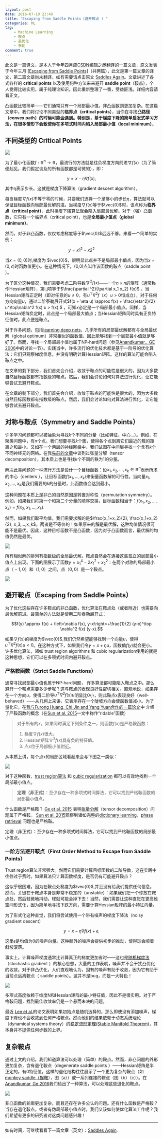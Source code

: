 ```yaml
---
layout: post
date: 2016-07-10 23:48
title: "Escaping from Saddle Points（避开鞍点 ) "
categories: ML
tag:
	- Machine Learning
	- 鞍点
	- 最优化
	- 泰勒
comment: true
---
```


此文是一篇译文，是本人于今年四月应[CSDN](http://www.csdn.net/article/2016-04-07/2826616)编辑之邀翻译的一篇文章，原文发表于今年三月 [[Escaping from Saddle Points]](http://www.offconvex.org/2016/03/22/saddlepoints/)（共两篇），此文是第一篇文章的译文，第二篇文章尚未翻译，如有需要请点击原文 [Saddles Again](http://www.offconvex.org/2016/03/24/saddles-again/)。文章讲述了各式各样的 **critical points** 以及使用何种方法来来避开 **saddle point**（鞍点），个人觉得比较实用，属于纯理论知识，因此重新整理了一番，受益匪浅。详细内容请看正文。

<!-- more -->

凸函数比较简单——它们通常只有一个局部最小值。非凸函数则更加复杂。在这篇文章中，我们将讨论不同类型的**临界点（critical points）**，当你在寻找**凸路径（convex path）**的时候可能会遇到。特别是，**基于梯度下降**的简单启发式学习方法，在很多情形下会致使你在多项式时间内陷入**局部最小值（local minimum）**。

## 不同类型的 Critical Points

![](/assets/articleImg/minmaxsaddle.png)

为了最小化函数$f:\mathbb{R}^n\to \mathbb{R}$，最流行的方法就是往负梯度方向前进$\nabla f(x)$（为了简便起见，我们假定谈及的所有函数都是可微的），即：

$$y = x - \eta \nabla f(x),$$

其中η表示步长。这就是梯度下降算法（gradient descent algorithm）。

每当梯度$\nabla f(x)$不等于零的时候，只要我们选择一个足够小的步长η，算法就可以保证目标函数向局部最优解前进。当梯度$\nabla f(x)$等于$\vec{0}$时，该点称为**临界点（critical point）**，此时梯度下降算法就会陷入局部最优解。对于（强）凸函数，它只有一个临界点（critical point），也是**全局最小值点（global minimum）**。


然而，对于非凸函数，仅仅考虑梯度等于$\vec{0}$远远不够。来看一个简单的实例：

$$ y= x1^2 −x2^2 $$

当$x=(0,0)$时,梯度为 $\vec{0}$，很明显此点并不是局部最小值点，因为当$x = (0, \epsilon)$时函数值更小。在这种情况下，(0,0)点叫作该函数的鞍点（saddle point ）。


为了区分这种情况，我们需要考虑二阶导数$\nabla^2 f(x)$——一个$n×n$的矩阵（通常称作Hessian矩阵），第i,j项等于$\frac{\partial ^2}{\partial x_1 x_2} f(x)$ 。当Hessian矩阵正定时（即对任意的$u≠0$，有$u^⊤ ∇^2 f（x）u > 0$恒成立），对于任何方向向量$u$，通过二阶泰勒展开式$f(x + \eta u) \approx f(x) + \frac{\eta^2}{2} u^\top\nabla^2 f(x) u > f(x),$ ，可知$x$必定是一个局部最小值点。同样，当Hessian矩阵负定时，此点是一个局部最大值点；当Hessian矩阵同时具有正负特征值时，此点便是鞍点。


对于许多问题，包括[learning deep nets](http://arxiv.org/abs/1412.0233)，几乎所有的局部最优解都有与全局最优解（global optimum）非常相似的函数值，因此能够找到一个局部最小值就足够好了。然而，寻找一个局部最小值也属于NP-hard问题（参见[Anandkumar，GE 2006](http://arxiv.org/abs/1602.05908)中的讨论一节）。实践当中，许多流行的优化技术都是基于一阶导的优化算法：它们只观察梯度信息，并没有明确计算Hessian矩阵。这样的算法可能会陷入鞍点之中。

在文章的剩下部分，我们首先会介绍，收敛于鞍点的可能性是很大的，因为大多数自然目标函数都有指数级的鞍点。然后，我们会讨论如何对算法进行优化，让它能够尝试去避开鞍点。


在文章的剩下部分，我们首先会介绍，收敛于鞍点的可能性是很大的，因为大多数自然目标函数都有指数级的鞍点。然后，我们会讨论如何对算法进行优化，让它能够尝试去避开鞍点。




## 对称与鞍点（Symmetry and Saddle Points）

许多学习问题都可以被抽象为寻找$k$个不同的分量（比如特征，中心…）。例如，在聚类问题中，有$n$个点，我们想要寻找$k$个簇，使得各个点到离它们最近的簇的距离之和最小。又如在一个两层的[神经网络](https://en.wikipedia.org/wiki/Artificial_neural_network)中，我们试图在中间层寻找一个含有$k$个不同神经元的网络。在我[先前的文章](http://www.offconvex.org/2015/12/17/tensor-decompositions/)中谈到过张量分解（tensor decomposition），其本质上也是寻找$k$个不同的秩为1的分量。


解决此类问题的一种流行方法是设计一个目标函数：设$x_1, x_2, \ldots, x_k \in \mathbb{R}^n$表示所求的中心（centers ），让目标函数$f(x_1,…,x_k)$来衡量函数解的可行性。当向量$x_1,x_2,…,x_k$是我们需要的$k$的分量时，此函数值会达到最小。



这种问题在本质上是非凸的自然原因是转置对称性（permutation symmetry）。例如，如果我们将第一个和第二个分量的顺序交换，目标函数相当于：$f(x_1,x_2,...,x_k) = f(x_2, x_1,...,x_k)$.

然而，如果我们取平均值，我们需要求解的是$\frac{x_1+x_2}{2}, \frac{x_1+x_2}{2}, x_3,…,x_k$，两者是不等价的！如果原来的解是最优解，这种均值情况很可能不是最优。因此，这种目标函数不是凸函数，因为对于凸函数而言，最优解的均值仍然是最优。

![](/assets/articleImg/equivalent.png)


所有相似解的排列有指数级的全局最优解。鞍点自然会在连接这些孤立的局部最小值点上出现。下面的图展示了函数$y = x_1^4-2x_1^2 + x_2^2$：在两个对称的局部最小点$（−1,0）$和$（1,0）$之间，点$（0,0）$是一个鞍点。



![](/assets/articleImg/symmetrysmall.png)




## 避开鞍点（Escaping from Saddle Points）

为了优化这些存在许多鞍点的非凸函数，优化算法在鞍点处（或者附近）也需要向最优解前进。最简单的方法就是使用二阶泰勒展开式：

$$f(y) \approx f(x) + \left<\nabla f(x), y-x\right>+\frac{1}{2} (y-x)^\top \nabla^2 f(x) (y-x).$$


如果$\nabla f(x)$的梯度为$\vec{0}$,我们仍然希望能够找到一个向量$u$，使得$u^\top \nabla^2 f(x) u < 0$。在这种方式下，如果我们令$y = x+\eta u$，函数值$f(y)$就会更小。许多优化算法，诸如 trust region algorithms 和 cubic regularization使用的就是这种思想，它们可以在多项式时间内避开鞍点。




### 严格鞍函数（Strict Saddle Functions）

通常寻找局部最小值也属于NP-hard问题， 许多算法都可能陷入鞍点之中。那么避开一个鞍点需要多少步呢？这与鞍点的表现良好性密切相关。直观地说，如果存在一个方向$u$，使得二阶导$u^\top \nabla^2 f(x) u$明显比0小，则此鞍点x表现良好（well-behaved）——从几何上来讲，它表示存在一个陡坡方向会使函数值减小。为了量化它，在[我与Furong Huang, Chi Jin and Yang Yuan合作的一篇论文](http://arxiv.org/abs/1503.02101)中 介绍了严鞍函数的概念（在[Sun et al. 2015](http://arxiv.org/abs/1510.06096)一文中称作“ridable”函数）



> 对于所有的$x$，如果同时满足下列条件之一，则函数$f(x)$是严格鞍函数：
> 1. 梯度$\nabla f(x)$很大。
> 2. Hessian矩阵$\nabla^2 f(x)$具有负的特征值。
> 3. 点$x$位于局部极小值附近。


从本质上讲，每个点x的局部区域看起来会与下图之一类似：

![](/assets/articleImg/strictsaddle.png)


对于这种函数，[trust region算法](http://link.springer.com/article/10.1007%2Fs10107-015-0893-2) 和 [cubic regularization](http://link.springer.com/article/10.1007%2Fs10107-006-0706-8) 都可以有效地找到一个局部最小值点。

> **定理（非正式）**：至少存在一种多项式时间算法，它可以找到严格鞍函数的局部最小值点。


什么函数是严格鞍？ [Ge et al. 2015](http://arxiv.org/abs/1503.02101) 表明[张量分解](http://www.offconvex.org/2015/12/17/tensor-decompositions/)（tensor decomposition）问题属于严格鞍。 [Sun et al. 2015](http://arxiv.org/abs/1510.06096)观察到诸如完整的[dictionary learning](https://en.wikipedia.org/wiki/Machine_learning#Sparse_dictionary_learning)，[phase retrieval](https://en.wikipedia.org/wiki/Phase_retrieval) 问题也是严格鞍。


定理（非正式）：至少存在一种多项式时间算法，它可以找到严格鞍函数的局部最小值点。

### 一阶方法避开鞍点（First Order Method to Escape from Saddle Points）

Trust region算法非常强大。然而它们需要计算目标函数的二阶导数，这在实践中往往过于费时。如果算法只计算函数梯度，是否仍有可能避开鞍点？

这似乎很困难，因为在鞍点处梯度为$\vec{0}$,并且没有给我们提供任何信息。然而，关键在于鞍点本身是非常不稳定的（unstable）：如果我们把一个球放在鞍点处，然后轻微地抖动，球就可能会掉下去！当然，我们需要让这种直觉在更高维空间形式化，因为简单地寻找下跌方向，需要计算Hessian矩阵的最小特征向量。

为了形式化这种直觉，我们将尝试使用一个带有噪声的梯度下降法（noisy gradient descent）

$$y = x - \eta \nabla f(x) + \epsilon.$$




这里$\epsilon$是均值为$0$的噪声向量。这种额外的噪声会提供初步的推动，使得球会顺着斜坡滚落。


事实上，计算噪声梯度通常比计算真正的梯度更加省时——这也是[随机梯度法](https://en.wikipedia.org/wiki/Stochastic_gradient_descent)（stochastic gradient ）的核心思想，大量的工作表明，噪声并不会干扰凸优化的收敛。对于非凸优化，人们直观地认为，固有的噪声有助于收敛，因为它有助于当前点远离鞍点（ saddle points）。这并不是bug，而是一大特色！


![](/assets/articleImg/escapesmall.png)


多项式高度依赖于维度N和Hessian矩阵的最小特征值，因此不是很实用。对于严格鞍问题，找到最佳收敛率仍是一个悬而未决的问题。


最近 [Lee et al.](http://arxiv.org/abs/1602.04915)的论文表明如果初始点是随机选择的，那么即使没有添加噪声，梯度下降也不会收敛到任何严格鞍点。然而他们的结果依赖于动态系统理论（dynamical systems theory）的[稳定流形定理(Stable Manifold Theorem)](https://en.wikipedia.org/wiki/Stable_manifold_theorem)，其本身并不提供任何步数的上界。



## 复杂鞍点

通过上文的介绍，我们知道算法可以处理（简单）的鞍点。然而，非凸问题的外形更加复杂，含有退化鞍点（degenerate saddle points ）——Hessian矩阵是半正定的，有$0$特征值。这样的退化结构往往展示了一个更为复杂的鞍点（如[monkey saddle（猴鞍](https://en.wikipedia.org/wiki/Monkey_saddle)），图（a））或一系列连接的鞍点（图（b）（c））。在[Anandkumar, Ge 2016](http://arxiv.org/abs/1602.05908)我们给出了一种算法，可以处理这些退化的鞍点。

![](/assets/articleImg/highorder.png)

非凸函数的轮廓更加复杂，而且还存在许多公认的问题。还有什么函数是严格鞍？当存在退化鞍点，或者有伪局部最小值点时，我们又该如何使优化算法工作呢？我们希望有更多的研究者对这类问题感兴趣！


---

如有时间，可继续看看下一篇文章（英文）：[Saddles Again](http://www.offconvex.org/2016/03/24/saddles-again/).

